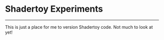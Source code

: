 # Shadertoy Experiments

---

This is just a place for me to version Shadertoy code. Not much to look at yet!
